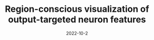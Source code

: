 ---
title: "Region-conscious visualization of output-targeted neuron features"
collection: publications
permalink: /publication/2022-region-cons
date: 2022-10-2
venue: 'Visual Computing'
# paperurl: '/files/pdf/research/Turning the Lights on.pdf'
link: 'https://visualcomputing.jp/program/oral/#paper_06'
citation: 'Rui Shi, <a href="https://li-tianxing.github.io/">Tianxing Li</a>, <a href="http://www.graco.c.u-tokyo.ac.jp/yama-lab/index.php">Yasushi Yamaguchi</a>. <i>Visual Computing</i>, 2022, Article No. 40.'
---